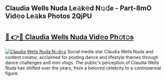 ## Claudia Wells Nuda Le𝚊k𝚎d N𝚞𝚍e - Part-8mO Vid𝚎o Le𝚊ks Photos 2QjPU

# <h2><a href="http://fbfo1i.evod.top/?m=Claudia+Wells+Nuda">🔗 👉🔴 Claudia Wells Nuda Vid𝚎o Ph𝚘t𝚘s</a></h2>

[![Claudia Wells Nuda N𝚞d𝚎s](https://i.imgur.com/8V9OHl7.gif)](http://fbfo1i.evod.top/?m=Claudia+Wells+Nuda)
Social media star Claudia Wells Nuda and content creator, acclaimed for posting dance and lifestyle themes through dance challenges and mini vlogs. The public's perception of Claudia Wells Nuda has shifted over the years, from a beloved celebrity to a controversial figure. 

